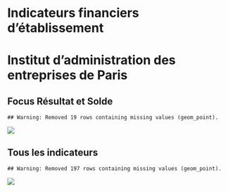 Indicateurs financiers d’établissement
================

# Institut d’administration des entreprises de Paris

## Focus Résultat et Solde

    ## Warning: Removed 19 rows containing missing values (geom_point).

![](/home/julien/repo/cpesr/RFC/Finances/Etablissements/institut_d_administration_des_entreprises_de_paris_files/figure-gfm/etab.focus-1.png)<!-- -->

## Tous les indicateurs

    ## Warning: Removed 197 rows containing missing values (geom_point).

![](/home/julien/repo/cpesr/RFC/Finances/Etablissements/institut_d_administration_des_entreprises_de_paris_files/figure-gfm/etab-1.png)<!-- -->
